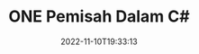 ---
############################# Static ############################
layout: "auto-gen-merger"
date: 2022-11-10T19:33:13
draft: false
otherformats: ott pdf pps ppsx ppt pptx rtf tex vdx vsdm vsdx vssm vssx vstm vstx vsx

############################# Head ############################
head_title: "Pisahkan ONE kepada Berbilang Fail dalam C#"
head_description: "Pisahkan satu fail ONE kepada beberapa fail berdasarkan nombor halaman, selang halaman, halaman genap atau ganjil menggunakan API penggabungan dokumen."

############################# Header ############################
title: "ONE Pemisah Dalam C#"
description: "Pisahkan ONE dengan beberapa baris kod .NET."
bg_image: "https://cms.admin.containerize.com/templates/aspose/App_Themes/V3/images/bg/header1.png"
bg_overlay: false
button:
    enable: true
    icon: "fas fa-arrow-down"
    label: "Muat turun Percubaan Percuma"
    link: "https://downloads.groupdocs.com/merger/net"

############################# SubMenu ############################
submenu:
    enable: true

    left:
        img_alt: "GroupDocs.Merger for .NET"
        image: "https://cms.admin.containerize.com/templates/groupdocs/images/product-logos/90x90-noborder/groupdocs-merger-net.png"
        product: "GroupDocs.Merger"
        platform: ".NET"

    middle:
        button:

            # button loop
            - link: "https://apireference.groupdocs.com/merger/net"
              text: "Rujukan API"

            # button loop
            - link: "https://github.com/groupdocs-merger"
              text: "Contoh Kod"

            # button loop
            - link: "https://products.groupdocs.app/merger/family"
              text: "Demo Langsung"

            # button loop
            - link: "https://purchase.groupdocs.com/pricing/merger/net"
              text: "penentuan harga"

    right:
        link_download: "https://downloads.groupdocs.com/merger"
        link_learn: "https://docs.groupdocs.com/merger/net"
        link_buy: "https://purchase.groupdocs.com"

############################# About ############################
about:
    enable: true
    title: "Mengenai API GroupDocs.Merger for .NET."
    content: |
        Pustaka [GroupDocs.Merger for .NET](/ms/merger/net/) menawarkan penyelesaian mudah untuk menggabungkan & memisahkan dengan selamat antara pelbagai format dokumen termasuk PDF, Microsoft Office (Word, Excel, PowerPoint, OneNote), OpenDocument, HTML, imej dan banyak lagi dalam aplikasi .NET. Dengan menambah hanya beberapa baris kod, lakukan beberapa operasi dokumen seperti mengalih, mengalih keluar, memutar, menukar, mengekstrak atau menukar orientasi halaman dalam dokumen. API penggabungan dokumen juga menyokong pratonton halaman dokumen sebagai imej untuk menganalisis struktur dokumen, pemformatan dan kandungan pada halaman.
        
        API GroupDocs.Merger ialah pilihan yang tepat untuk penyelesaian korporat yang memerlukan ciri pemisahan fail. API ini disokong dengan baik pada semua sistem pengendalian dan platform utama termasuk .NET Framework, .NET Standard, .NET Core, Mono.

############################# Steps ############################
steps:
    enable: true
    title_left: "Pisahkan ONE Halaman Fail dalam .NET"
    content_left: |
        [GroupDocs.Merger for .NET](/ms/merger/net/) memudahkan pembangun C# membahagikan satu fail ONE kepada berbilang fail hasil dengan melaksanakan beberapa langkah mudah.
        
        * Mulakan **SplitOptions** dengan format laluan fail output.
        * Buat contoh baharu **Merger** dan lulus laluan dokumen sumber sebagai parameter pembina.
        * Panggil **Split** dan hantar objek **SplitOptions** untuk menyimpan dokumen yang terhasil.

    title_right: "Keperluan Sistem"
    content_right: |
        API GroupDocs.Merger for .NET disokong pada semua platform dan sistem pengendalian utama. Sebelum melaksanakan kod di bawah, sila pastikan anda mempunyai prasyarat berikut dipasang pada sistem anda.

        * Sistem Pengendalian: Microsoft Windows, Linux, MacOS
        * Persekitaran Pembangunan: Visual Studio, Xamarin, MonoDevelop
        * Rangka kerja: .NET Framework, .NET Standard, .NET Core, Mono
        * Muat turun versi terkini GroupDocs.Merger for .NET daripada [NuGet](https://www.nuget.org/packages/groupdocs.merger)
         
    code: |
     {{% merger/additional-styles %}}
     {{< merger/code-merger title="Cara membahagi ONE fail menggunakan kod contoh C#.">}}

        ```csharp    
        // Pisahkan fail ONE menggunakan API GroupDocs.Merger
        string filePath = "input.one";
        string filePathOut = "output.one";

        // Mulakan kelas SplitOptions dengan format laluan fail output
        SplitOptions splitOptions = new SplitOptions(filePathOut, new int[] { 3, 6, 8 });

        // Segerakan Penggabungan dengan input dokumen ONE.
        using (Merger merger = new Merger(filePath))
          {
            // Panggil kaedah Split dan lulus objek SplitOptions untuk menyimpan dokumen yang terhasil
            merger.Split(splitOptions);
          }
        ```
     {{< /merger/code-merger >}}

############################# Demos ############################
demos:
    enable: true
    title: "Demo Langsung - Split ONE Fail Dalam Talian"
    content: |
       Pisahkan fail ONE sekarang dengan melawati tapak web [GroupDocs.Merger Live Demos](https://products.groupdocs.app/splitter/one).
       Demo langsung mempunyai faedah berikut.
        
############################# About Formats ############################
about_formats:
    enable: true

############################# More Formats ############################
more_formats:
    enable: true
    title: "Pisahkan Fail Format Lain"
    content: |
        .NET dokumen penggabungan & pemisahan API untuk format fail dan imej. Pisahkan beberapa format fail yang popular seperti yang dinyatakan di bawah.

############################# Back to top ###############################
back_to_top:
    enable: true
---